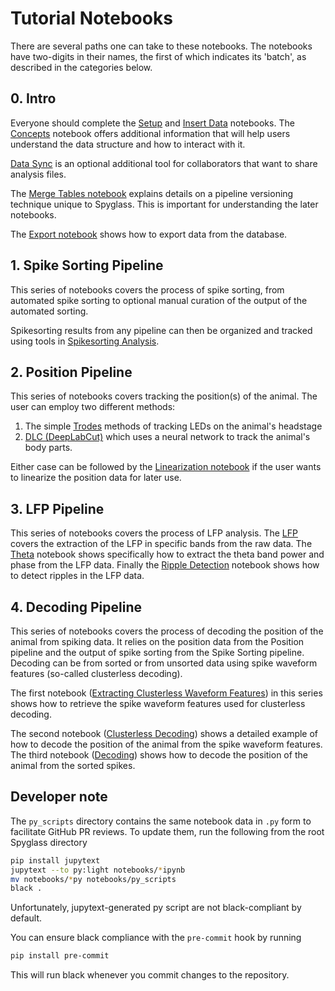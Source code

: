 # Tutorial Notebooks

There are several paths one can take to these notebooks. The notebooks have
two-digits in their names, the first of which indicates its 'batch', as
described in the categories below.

## 0. Intro

Everyone should complete the [Setup](./00_Setup.ipynb) and
[Insert Data](./02_Insert_Data.ipynb) notebooks. The
[Concepts](./01_Concepts.ipynb) notebook offers additional information that will
help users understand the data structure and how to interact with it.

[Data Sync](./03_Data_Sync.ipynb) is an optional additional tool for
collaborators that want to share analysis files.

The [Merge Tables notebook](./04_Merge_Tables.ipynb) explains details on a
pipeline versioning technique unique to Spyglass. This is important for
understanding the later notebooks.

The [Export notebook](./05_Export.ipynb) shows how to export data from the
database.

## 1. Spike Sorting Pipeline

This series of notebooks covers the process of spike sorting, from automated
spike sorting to optional manual curation of the output of the automated
sorting.

Spikesorting results from any pipeline can then be organized and tracked using
tools in [Spikesorting Analysis](./11_Spike_Sorting_Analysis.ipynb).

## 2. Position Pipeline

This series of notebooks covers tracking the position(s) of the animal. The user
can employ two different methods:

1. The simple [Trodes](20_Position_Trodes.ipynb) methods of tracking LEDs on the
    animal's headstage
2. [DLC (DeepLabCut)](./21_DLC.ipynb) which uses a neural network to track the
    animal's body parts.

Either case can be followed by the
[Linearization notebook](./24_Linearization.ipynb) if the user wants to
linearize the position data for later use.

## 3. LFP Pipeline

This series of notebooks covers the process of LFP analysis. The
[LFP](./30_LFP.ipynb) covers the extraction of the LFP in specific bands from
the raw data. The [Theta](./31_Theta.ipynb) notebook shows specifically how to
extract the theta band power and phase from the LFP data. Finally the
[Ripple Detection](./32_Ripple_Detection.ipynb) notebook shows how to detect
ripples in the LFP data.

## 4. Decoding Pipeline

This series of notebooks covers the process of decoding the position of the
animal from spiking data. It relies on the position data from the Position
pipeline and the output of spike sorting from the Spike Sorting pipeline.
Decoding can be from sorted or from unsorted data using spike waveform features
(so-called clusterless decoding).

The first notebook
([Extracting Clusterless Waveform Features](./40_Extracting_Clusterless_Waveform_Features.ipynb))
in this series shows how to retrieve the spike waveform features used for
clusterless decoding.

The second notebook ([Clusterless Decoding](./41_Decoding_Clusterless.ipynb))
shows a detailed example of how to decode the position of the animal from the
spike waveform features. The third notebook
([Decoding](./42_Decoding_SortedSpikes.ipynb)) shows how to decode the position
of the animal from the sorted spikes.

## Developer note

The `py_scripts` directory contains the same notebook data in `.py` form to
facilitate GitHub PR reviews. To update them, run the following from the root
Spyglass directory

```bash
pip install jupytext
jupytext --to py:light notebooks/*ipynb
mv notebooks/*py notebooks/py_scripts
black .
```

Unfortunately, jupytext-generated py script are not black-compliant by default.

You can ensure black compliance with the `pre-commit` hook by running

```bash
pip install pre-commit
```

This will run black whenever you commit changes to the repository.
